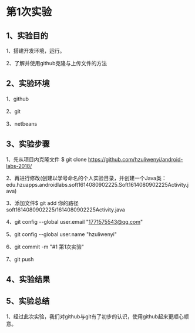 # 第1次实验

## 1、实验目的

1、搭建开发环境，运行。 

2、了解并使用github克隆与上传文件的方法 

## 2、实验环境 

1、github  

2、git 

3、netbeans 

## 3、实验步骤 

1、先从项目内克隆文件 $ git clone https://github.com/hzuliwenyi/android-labs-2018/

2、再进行修改(创建以学号命名的个人实验目录，并创建一个Java类：edu.hzuapps.androidlabs.soft1614080902225.Soft1614080902225Activity.java) 

3、添加文件$ git add 你的路径soft1614080902225/1614080902225Activity.java 

4、git config --global user.email "1771575543@qq.com" 

5、git config --global user.name "hzuliwenyi" 

6、git commit -m "#1 第1次实验" 

7、git push

## 4、实验结果

## 5、实验总结

1、经过此次实验，我们对github与git有了初步的认识，使用github起来更顺心顺意。 
